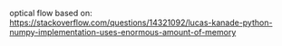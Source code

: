 optical flow based on: https://stackoverflow.com/questions/14321092/lucas-kanade-python-numpy-implementation-uses-enormous-amount-of-memory